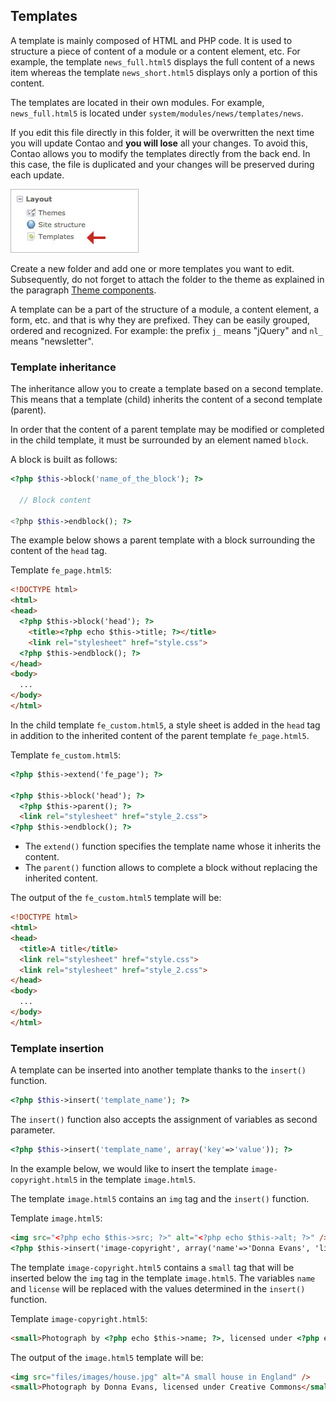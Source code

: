 ## Templates

A template is mainly composed of HTML and PHP code. It is used to structure a 
piece of content of a module or a content element, etc. For example, the 
template `news_full.html5` displays the full content of a news item whereas the 
template `news_short.html5` displays only a portion of this content.

The templates are located in their own modules. For example, `news_full.html5` 
is located under `system/modules/news/templates/news`.

If you edit this file directly in this folder, it will be overwritten the next 
time you will update Contao and **you will lose** all your changes. To avoid 
this, Contao allows you to modify the templates directly from the back end. In 
this case, the file is duplicated and your changes will be preserved during 
each update.

![](images/templates.jpg?raw=true)

Create a new folder and add one or more templates you want to edit. Subsequently, 
do not forget to attach the folder to the theme as explained in the paragraph 
[Theme components][1].

A template can be a part of the structure of a module, a content element, a form, 
etc. and that is why they are prefixed. They can be easily grouped, ordered and 
recognized. For example: the prefix `j_` means "jQuery" and `nl_` means 
"newsletter".


### Template inheritance

The inheritance allow you to create a template based on a second template. This
means that a template (child) inherits the content of a second template (parent).

In order that the content of a parent template may be modified or completed
in the child template, it must be surrounded by an element named `block`.

A block is built as follows:

```php
<?php $this->block('name_of_the_block'); ?>

  // Block content

<?php $this->endblock(); ?>
```

The example below shows a parent template with a block surrounding the
content of the `head` tag.

Template `fe_page.html5`:

```html
<!DOCTYPE html>
<html>
<head>
  <?php $this->block('head'); ?>
    <title><?php echo $this->title; ?></title>
    <link rel="stylesheet" href="style.css">
  <?php $this->endblock(); ?>
</head>
<body>
  ...
</body>
</html>
```

In the child template `fe_custom.html5`, a style sheet is added in the `head`
tag in addition to the inherited content of the parent template `fe_page.html5`.

Template `fe_custom.html5`:

```html
<?php $this->extend('fe_page'); ?>

<?php $this->block('head'); ?>
  <?php $this->parent(); ?>
  <link rel="stylesheet" href="style_2.css">
<?php $this->endblock(); ?>
```

* The `extend()` function specifies the template name whose it inherits the
content.
* The `parent()` function allows to complete a block without replacing the
inherited content.

The output of the `fe_custom.html5` template will be:

```html
<!DOCTYPE html>
<html>
<head>
  <title>A title</title>
  <link rel="stylesheet" href="style.css">
  <link rel="stylesheet" href="style_2.css">
</head>
<body>
  ...
</body>
</html>
```


### Template insertion

A template can be inserted into another template thanks to the `insert()`
function.

```php
<?php $this->insert('template_name'); ?>
```

The `insert()` function also accepts the assignment of variables as second 
parameter.

```php
<?php $this->insert('template_name', array('key'=>'value')); ?>
```

In the example below, we would like to insert the template
`image-copyright.html5` in the template `image.html5`.

The template `image.html5` contains an `img` tag and the `insert()` function.

Template `image.html5`:

```html
<img src="<?php echo $this->src; ?>" alt="<?php echo $this->alt; ?>" />
<?php $this->insert('image-copyright', array('name'=>'Donna Evans', 'license'=>'Creative Commons')); ?>
```

The template `image-copyright.html5` contains a `small` tag that will be inserted
below the `img` tag in the template `image.html5`. The variables `name` and
`license` will be replaced with the values determined in the `insert()` function.

Template `image-copyright.html5`:

```html
<small>Photograph by <?php echo $this->name; ?>, licensed under <?php echo $this->license; ?></small>
```

The output of the `image.html5` template will be:

```html
<img src="files/images/house.jpg" alt="A small house in England" />
<small>Photograph by Donna Evans, licensed under Creative Commons</small>
```


[1]: ../03-managing-pages/themes.md#theme-components
